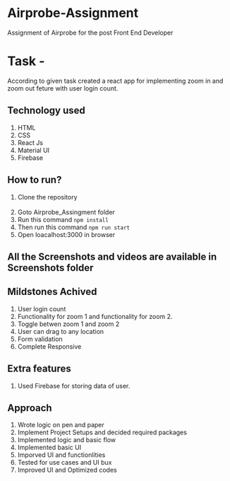 # Airprobe-Assignment
Assignment of Airprobe for the post Front End Developer

# Task -
According to given task created a react app for implementing zoom in and zoom out feture with user login count.

## Technology used

1) HTML
2) CSS
3) React Js
4) Material UI
5) Firebase

## How to run?
1) Clone the repository <br><br>
2) Goto Airprobe_Assingment folder
3) Run this command `npm install`
4) Then run this command `npm run start`
5) Open loacalhost:3000 in browser 

## All the Screenshots and videos are available in Screenshots folder

## Mildstones Achived
1) User login count
2) Functionality for zoom 1 and functionality for zoom 2.
3) Toggle betwen zoom 1 and zoom 2
4) User can drag to any location
5) Form validation
6) Complete Responsive

## Extra features
1) Used Firebase for storing data of user.

## Approach
1) Wrote logic on pen and paper
2) Implement Project Setups and decided required packages
3) Implemented logic and basic flow
4) Implemented basic UI
5) Imporved UI and functionlities 
6) Tested for use cases and UI bux
7) Improved UI and Optimized codes
